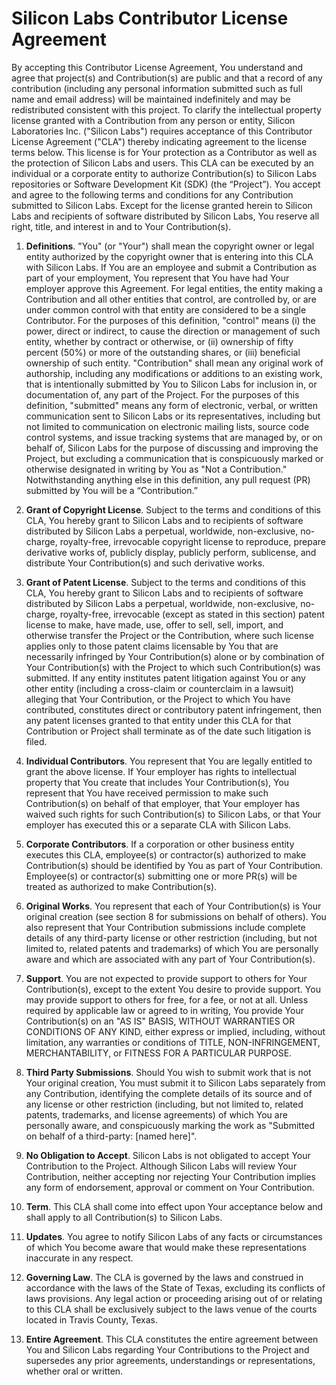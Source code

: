 # Silicon Labs Contributor License Agreement

By accepting this Contributor License Agreement, You understand and agree that project(s) and Contribution(s) are public and that a record of any contribution (including any personal information submitted such as full name and email address) will be maintained indefinitely and may be redistributed consistent with this project.
To clarify the intellectual property license granted with a Contribution from any person or entity, Silicon Laboratories Inc. ("Silicon Labs") requires acceptance of this Contributor License Agreement ("CLA") thereby indicating agreement to the license terms below. This license is for Your protection as a Contributor as well as the protection of Silicon Labs and users. This CLA can be executed by an individual or a corporate entity to authorize Contribution(s) to Silicon Labs repositories or Software Development Kit (SDK) (the “Project”).
You accept and agree to the following terms and conditions for any Contribution submitted to Silicon Labs. Except for the license granted herein to Silicon Labs and recipients of software distributed by Silicon Labs, You reserve all right, title, and interest in and to Your Contribution(s).

1.	**Definitions**. "You" (or "Your") shall mean the copyright owner or legal entity authorized by the copyright owner that is entering into this CLA with Silicon Labs. If You are an employee and submit a Contribution as part of your employment, You represent that You have had Your employer approve this Agreement. For legal entities, the entity making a Contribution and all other entities that control, are controlled by, or are under common control with that entity are considered to be a single Contributor. For the purposes of this definition, "control" means (i) the power, direct or indirect, to cause the direction or management of such entity, whether by contract or otherwise, or (ii) ownership of fifty percent (50%) or more of the outstanding shares, or (iii) beneficial ownership of such entity. "Contribution" shall mean any original work of authorship, including any modifications or additions to an existing work, that is intentionally submitted by You to Silicon Labs for inclusion in, or documentation of, any part of the Project. For the purposes of this definition, "submitted" means any form of electronic, verbal, or written communication sent to Silicon Labs or its representatives, including but not limited to communication on electronic mailing lists, source code control systems, and issue tracking systems that are managed by, or on behalf of, Silicon Labs for the purpose of discussing and improving the Project, but excluding a communication that is conspicuously marked or otherwise designated in writing by You as "Not a Contribution."  Notwithstanding anything else in this definition, any pull request (PR) submitted by You will be a “Contribution.”

2. **Grant of Copyright License**. Subject to the terms and conditions of this CLA, You hereby grant to Silicon Labs and to recipients of software distributed by Silicon Labs a perpetual, worldwide, non-exclusive, no-charge, royalty-free, irrevocable copyright license to reproduce, prepare derivative works of, publicly display, publicly perform, sublicense, and distribute Your Contribution(s) and such derivative works.

3.	**Grant of Patent License**. Subject to the terms and conditions of this CLA, You hereby grant to Silicon Labs and to recipients of software distributed by Silicon Labs a perpetual, worldwide, non-exclusive, no-charge, royalty-free, irrevocable (except as stated in this section) patent license to make, have made, use, offer to sell, sell, import, and otherwise transfer the Project or the Contribution, where such license applies only to those patent claims licensable by You that are necessarily infringed by Your Contribution(s) alone or by combination of Your Contribution(s) with the Project to which such Contribution(s) was submitted. If any entity institutes patent litigation against You or any other entity (including a cross-claim or counterclaim in a lawsuit) alleging that Your Contribution, or the Project to which You have contributed, constitutes direct or contributory patent infringement, then any patent licenses granted to that entity under this CLA for that Contribution or Project shall terminate as of the date such litigation is filed.

4.	**Individual Contributors**. You represent that You are legally entitled to grant the above license. If Your employer has rights to intellectual property that You create that includes Your Contribution(s), You represent that You have received permission to make such Contribution(s) on behalf of that employer, that Your employer has waived such rights for such Contribution(s) to Silicon Labs, or that Your employer has executed this or a separate CLA with Silicon Labs.

5.	**Corporate Contributors**. If a corporation or other business entity executes this CLA, employee(s) or contractor(s) authorized to make Contribution(s) should be identified by You as part of Your Contribution.  Employee(s) or contractor(s) submitting one or more PR(s) will be treated as authorized to make Contribution(s).

6.	**Original Works**.  You represent that each of Your Contribution(s) is Your original creation (see section 8 for submissions on behalf of others). You also represent that Your Contribution submissions include complete details of any third-party license or other restriction (including, but not limited to, related patents and trademarks) of which You are personally aware and which are associated with any part of Your Contribution(s).

7.	**Support**.  You are not expected to provide support to others for Your Contribution(s), except to the extent You desire to provide support. You may provide support to others for free, for a fee, or not at all. Unless required by applicable law or agreed to in writing, You provide Your Contribution(s) on an "AS IS" BASIS, WITHOUT WARRANTIES OR CONDITIONS OF ANY KIND, either express or implied, including, without limitation, any warranties or conditions of TITLE, NON-INFRINGEMENT, MERCHANTABILITY, or FITNESS FOR A PARTICULAR PURPOSE.

8.	**Third Party Submissions**.  Should You wish to submit work that is not Your original creation, You must submit it to Silicon Labs separately from any Contribution, identifying the complete details of its source and of any license or other restriction (including, but not limited to, related patents, trademarks, and license agreements) of which You are personally aware, and conspicuously marking the work as "Submitted on behalf of a third-party: [named here]".

9.	**No Obligation to Accept**.  Silicon Labs is not obligated to accept Your Contribution to the Project.  Although Silicon Labs will review Your Contribution, neither accepting nor rejecting Your Contribution implies any form of endorsement, approval or comment on Your Contribution.

10.	**Term**.  This CLA shall come into effect upon Your acceptance below and shall apply to all Contribution(s) to Silicon Labs.

11.	**Updates**.  You agree to notify Silicon Labs of any facts or circumstances of which You become aware that would make these representations inaccurate in any respect.

12.	**Governing Law**.  The CLA is governed by the laws and construed in accordance with the laws of the State of Texas, excluding its conflicts of laws provisions.  Any legal action or proceeding arising out of or relating to this CLA shall be exclusively subject to the laws venue of the courts located in Travis County, Texas.

13.	**Entire Agreement**.  This CLA constitutes the entire agreement between You and Silicon Labs regarding Your Contributions to the Project and supersedes any prior agreements, understandings or representations, whether oral or written.
